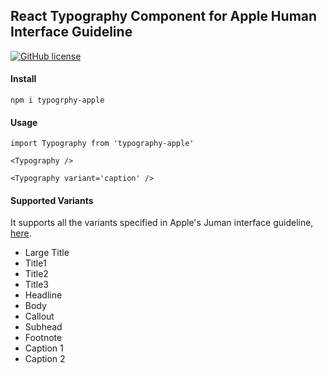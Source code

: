 ## React Typography Component for Apple Human Interface Guideline

[![GitHub license](https://img.shields.io/badge/license-MIT-blue.svg)](https://github.com/SandipNirmal/typography/blob/master/LICENSE)

#### Install

```
npm i typogrphy-apple
```

#### Usage

```
import Typography from 'typography-apple'

<Typography />

<Typography variant='caption' />
```

#### Supported Variants

It supports all the variants specified in Apple's Juman interface guideline, [here](https://developer.apple.com/design/human-interface-guidelines/ios/visual-design/typography/).

* Large Title
* Title1
* Title2
* Title3
* Headline
* Body
* Callout
* Subhead
* Footnote
* Caption 1
* Caption 2